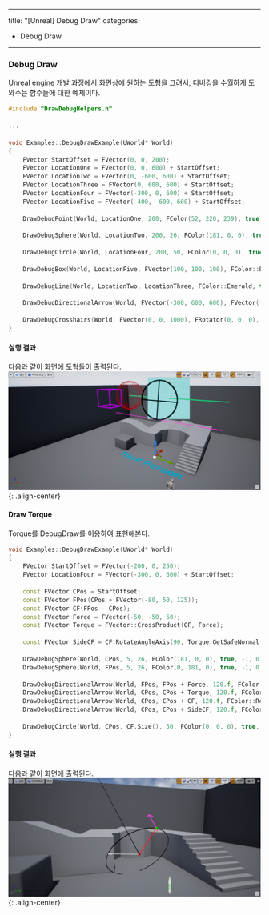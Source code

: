 
---
title: "[Unreal] Debug Draw"
categories:
  - Debug Draw
---

### Debug Draw
Unreal engine 개발 과정에서 화면상에 원하는 도형을 그려서,
디버깅을 수월하게 도와주는 함수들에 대한 예제이다.


```c++
#include "DrawDebugHelpers.h"

...

void Examples::DebugDrawExample(UWorld* World)
{
	FVector StartOffset = FVector(0, 0, 200);
	FVector LocationOne = FVector(0, 0, 600) + StartOffset;
	FVector LocationTwo = FVector(0, -600, 600) + StartOffset;
	FVector LocationThree = FVector(0, 600, 600) + StartOffset;
	FVector LocationFour = FVector(-300, 0, 600) + StartOffset;
	FVector LocationFive = FVector(-400, -600, 600) + StartOffset;

	DrawDebugPoint(World, LocationOne, 200, FColor(52, 220, 239), true);

	DrawDebugSphere(World, LocationTwo, 200, 26, FColor(181, 0, 0), true, -1, 0, 2);

	DrawDebugCircle(World, LocationFour, 200, 50, FColor(0, 0, 0), true, -1, 0, 10);

	DrawDebugBox(World, LocationFive, FVector(100, 100, 100), FColor::Purple, true, -1, 0, 10);

	DrawDebugLine(World, LocationTwo, LocationThree, FColor::Emerald, true, -1, 0, 10);

	DrawDebugDirectionalArrow(World, FVector(-300, 600, 600), FVector(-300, -600, 600), 120.f, FColor::Magenta, true, -1.f, 0, 5.f);

	DrawDebugCrosshairs(World, FVector(0, 0, 1000), FRotator(0, 0, 0), 500.f, FColor::White, true, -1.f, 0);
}
```

#### 실행 결과
다음과 같이 화면에 도형들이 출력된다.
![image-center](/assets/images/unreal-debug-draw-sample1.png){: .align-center}



#### Draw Torque
Torque를 DebugDraw를 이용하여 표현해본다.

```c++
void Examples::DebugDrawExample(UWorld* World)
{
	FVector StartOffset = FVector(-200, 0, 250);
	FVector LocationFour = FVector(-300, 0, 600) + StartOffset;
	
	const FVector CPos = StartOffset;
	const FVector FPos(CPos + FVector(-80, 50, 125));
	const FVector CF(FPos - CPos);
	const FVector Force = FVector(-50, -50, 50);
	const FVector Torque = FVector::CrossProduct(CF, Force);

	const FVector SideCF = CF.RotateAngleAxis(90, Torque.GetSafeNormal());
	
	DrawDebugSphere(World, CPos, 5, 26, FColor(181, 0, 0), true, -1, 0, 2);
	DrawDebugSphere(World, FPos, 5, 26, FColor(0, 181, 0), true, -1, 0, 2);

	DrawDebugDirectionalArrow(World, FPos, FPos + Force, 120.f, FColor::Magenta, true, -1.f, 0, 2.f);
	DrawDebugDirectionalArrow(World, CPos, CPos + Torque, 120.f, FColor::Black, true, -1.f, 0, 2.f);
	DrawDebugDirectionalArrow(World, CPos, CPos + CF, 120.f, FColor::Red, true, -1.f, 0, 2.f);
	DrawDebugDirectionalArrow(World, CPos, CPos + SideCF, 120.f, FColor::White, true, -1.f, 0, 2.f);

	DrawDebugCircle(World, CPos, CF.Size(), 50, FColor(0, 0, 0), true, -1, 0, 2, CF.GetSafeNormal(), SideCF.GetSafeNormal(), false);
}
```

#### 실행 결과
다음과 같이 화면에 출력된다.
![image-center](/assets/images/unreal-debug-draw-sample2.png){: .align-center}
